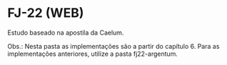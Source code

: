 # FJ-22 (WEB)

Estudo baseado na apostila da Caelum.

Obs.: Nesta pasta as implementações são a partir do capítulo 6. Para as implementações anteriores, utilize a pasta fj22-argentum.
